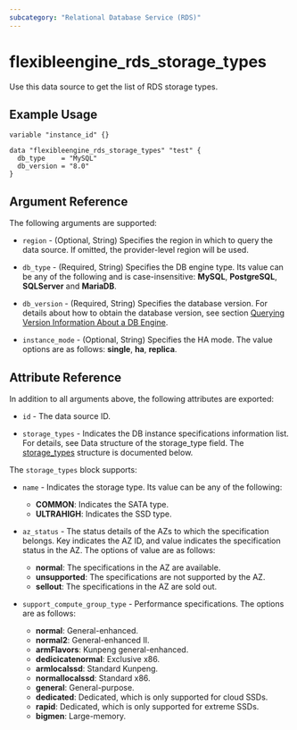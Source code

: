 ```yaml
---
subcategory: "Relational Database Service (RDS)"
---
```


# flexibleengine_rds_storage_types

Use this data source to get the list of RDS storage types.

## Example Usage

```hcl
variable "instance_id" {}

data "flexibleengine_rds_storage_types" "test" {
  db_type    = "MySQL"
  db_version = "8.0"
}
```

## Argument Reference

The following arguments are supported:

* `region` - (Optional, String) Specifies the region in which to query the data source.
  If omitted, the provider-level region will be used.

* `db_type` - (Required, String) Specifies the DB engine type. Its value can be any of the following and
  is case-insensitive: **MySQL**, **PostgreSQL**, **SQLServer** and **MariaDB**.

* `db_version` - (Required, String) Specifies the database version. For details about how to obtain the database
  version, see section [Querying Version Information About a DB Engine](https://docs.prod-cloud-ocb.orange-business.com/en-us/api/rds/rds_06_0001.html).

* `instance_mode` - (Optional, String) Specifies the HA mode. The value options are as
  follows: **single**, **ha**, **replica**.

## Attribute Reference

In addition to all arguments above, the following attributes are exported:

* `id` - The data source ID.

* `storage_types` - Indicates the DB instance specifications information list. For details, see Data structure of
  the storage_type field. The [storage_types](#Storagetype_storageType) structure is documented below.

<a name="Storagetype_storageType"></a>
The `storage_types` block supports:

* `name` - Indicates the storage type. Its value can be any of the following:
  - **COMMON**: Indicates the SATA type.
  - **ULTRAHIGH**: Indicates the SSD type.

* `az_status` - The status details of the AZs to which the specification belongs.
  Key indicates the AZ ID, and value indicates the specification status in the AZ.
  The options of value are as follows:
    - **normal**: The specifications in the AZ are available.
    - **unsupported**: The specifications are not supported by the AZ.
    - **sellout**: The specifications in the AZ are sold out.

* `support_compute_group_type` - Performance specifications.
  The options are as follows:
    - **normal**: General-enhanced.
    - **normal2**: General-enhanced II.
    - **armFlavors**: Kunpeng general-enhanced.
    - **dedicicatenormal**: Exclusive x86.
    - **armlocalssd**: Standard Kunpeng.
    - **normallocalssd**: Standard x86.
    - **general**: General-purpose.
    - **dedicated**: Dedicated, which is only supported for cloud SSDs.
    - **rapid**: Dedicated, which is only supported for extreme SSDs.
    - **bigmen**: Large-memory.
